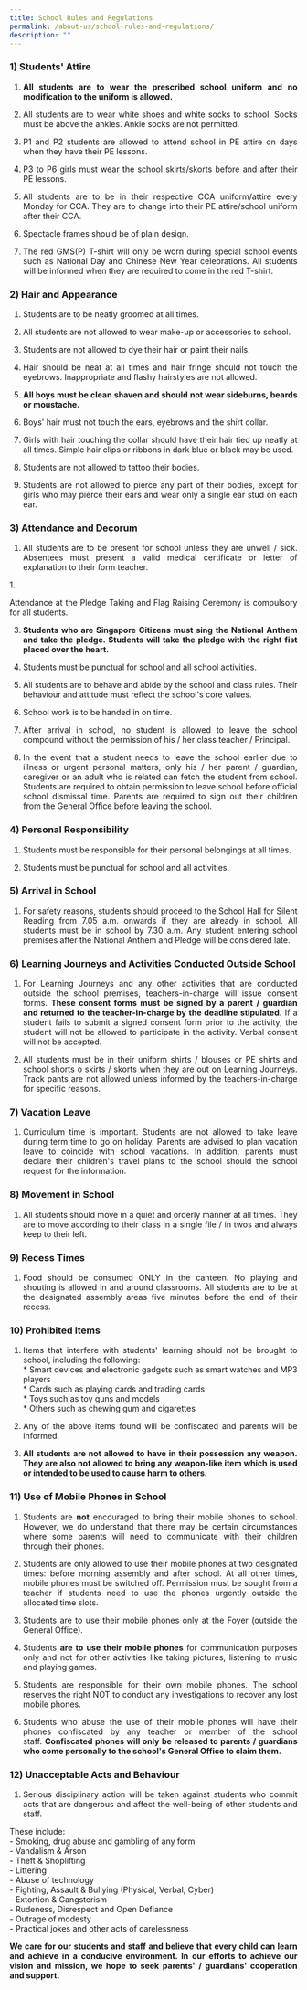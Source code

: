 ```yaml
---
title: School Rules and Regulations
permalink: /about-us/school-rules-and-regulations/
description: ""
---
```

### 1) Students' Attire

1. <p style="text-align: justify;"><b>All students are to wear the prescribed school uniform and no modification to the uniform is allowed.</b>  
      
    
2. <p style="text-align: justify;">All students are to wear white shoes and white socks to school. Socks must be above the ankles. Ankle socks are not permitted.  
      
    
3. <p style="text-align: justify;">P1 and P2 students are allowed to attend school in PE attire on days when they have their PE lessons.  
      
    
4. <p style="text-align: justify;">P3 to P6 girls must wear the school skirts/skorts before and after their PE lessons.  
      
    
5. <p style="text-align: justify;">All students are to be in their respective CCA uniform/attire every Monday for CCA. They are to change into their PE attire/school uniform after their CCA.  
      
    
6. <p style="text-align: justify;">Spectacle frames should be of plain design.  
      
    
7. <p style="text-align: justify;">The red GMS(P) T-shirt will only be worn during special school events such as National Day and Chinese New Year celebrations. All students will be informed when they are required to come in the red T-shirt.

### 2) Hair and Appearance


1. <p style="text-align: justify;">Students are to be neatly groomed at all times. </p> 
      
    
2.  <p style="text-align: justify;">All students are not allowed to wear make-up or accessories to school. </p> 
      
    
3. <p style="text-align: justify;">Students are not allowed to dye their hair or paint their nails.  </p>
      
    
4. <p style="text-align: justify;">Hair should be neat at all times and hair fringe should not touch the eyebrows. Inappropriate and flashy hairstyles are not allowed.  </p>
      
    
5. <p style="text-align: justify;"><b>All boys must be clean shaven and should not wear sideburns, beards or moustache.</b>  </p>
      
    
6.  <p style="text-align: justify;"> Boys' hair must not touch the ears, eyebrows and the shirt collar.  </p>
      
    
7. <p style="text-align: justify;">Girls with hair touching the collar should have their hair tied up neatly at all times. Simple hair clips or ribbons in dark blue or black may be used.  </p>
      
    
8. <p style="text-align: justify;">Students are not allowed to tattoo their bodies.  </p>
      
    
9. <p style="text-align: justify;">Students are not allowed to pierce any part of their bodies, except for girls who may pierce their ears and wear only a single ear stud on each ear.</p>

### 3) Attendance and Decorum

1. <p style="text-align: justify;">All students are to be present for school unless they are unwell / sick. Absentees must present a valid medical certificate or letter of explanation to their form teacher.
      
    
1.<p style="text-align: justify;">Attendance at the Pledge Taking and Flag Raising Ceremony is compulsory for all students.  
      
    
3. <p style="text-align: justify;"><b>Students who are Singapore Citizens must sing the National Anthem and take the pledge. Students will take the pledge with the right fist placed over the heart.</b>  
      
    
4. <p style="text-align: justify;">Students must be punctual for school and all school activities.  
      
    
5. <p style="text-align: justify;">All students are to behave and abide by the school and class rules. Their behaviour and attitude must reflect the school's core values.  
      
    
6. <p style="text-align: justify;">School work is to be handed in on time.  
      
    
7. <p style="text-align: justify;">After arrival in school, no student is allowed to leave the school compound without the permission of his / her class teacher / Principal.  
      
    
8. <p style="text-align: justify;">In the event that a student needs to leave the school earlier due to illness or urgent personal matters, only his / her parent / guardian, caregiver or an adult who is related can fetch the student from school. Students are required to obtain permission to leave school before official school dismissal time. Parents are required to sign out their children from the General Office before leaving the school.

### 4) Personal Responsibility

1. <p style="text-align: justify;">Students must be responsible for their personal belongings at all times.  
     
    
2. <p style="text-align: justify;">Students must be punctual for school and all activities.

### 5) Arrival in School

1. <p style="text-align: justify;">For safety reasons, students should proceed to the School Hall for Silent Reading from 7.05 a.m. onwards if they are already in school. All students must be in school by 7.30 a.m. Any student entering school premises after the National Anthem and Pledge will be considered late.

### 6) Learning Journeys and Activities Conducted Outside School

1. <p style="text-align: justify;">For Learning Journeys and any other activities that are conducted outside the school premises, teachers-in-charge will issue consent forms. <b>These consent forms must be signed by a parent / guardian and returned to the teacher-in-charge by the deadline stipulated.</b> If a student fails to submit a signed consent form prior to the activity, the student will not be allowed to participate in the activity. Verbal consent will not be accepted.  
      
    
2. <p style="text-align: justify;">All students must be in their uniform shirts / blouses or PE shirts and school shorts o skirts / skorts when they are out on Learning Journeys. Track pants are not allowed unless informed by the teachers-in-charge for specific reasons.  
    

### 7) Vacation Leave

1. <p style="text-align: justify;">Curriculum time is important. Students are not allowed to take leave during term time to go on holiday. Parents are advised to plan vacation leave to coincide with school vacations. In addition, parents must declare their children's travel plans to the school should the school request for the information.

### 8) Movement in School

1. <p style="text-align: justify;">All students should move in a quiet and orderly manner at all times. They are to move according to their class in a single file / in twos and always keep to their left.
    

### 9) Recess Times

1. <p style="text-align: justify;">Food should be consumed ONLY in the canteen. No playing and shouting is allowed in and around classrooms. All students are to be at the designated assembly areas five minutes before the end of their recess.


### 10) Prohibited Items

1. <p style="text-align: justify;">Items that interfere with students' learning should not be brought to school, including the following:<br>  
    * Smart devices and electronic gadgets such as smart watches and MP3 players<br>
    * Cards such as playing cards and trading cards<br>  
    * Toys such as toy guns and models<br>  
    * Others such as chewing gum and cigarettes<br>  
      
    
2. <p style="text-align: justify;">Any of the above items found will be confiscated and parents will be informed.   
      
    
3. <p style="text-align: justify;"><b>All students are not allowed to have in their possession any weapon. They are also not allowed to bring any weapon-like item which is used or intended to be used to cause harm to others.</b>


### 11) Use of Mobile Phones in School

1. <p style="text-align: justify;">Students are <b>not</b> encouraged to bring their mobile phones to school. However, we do understand that there may be certain circumstances where some parents will need to communicate with their children through their phones.  
      
    
2. <p style="text-align: justify;">Students are only allowed to use their mobile phones at two designated times: before morning assembly and after school. At all other times, mobile phones must be switched off. Permission must be sought from a teacher if students need to use the phones urgently outside the allocated time slots.   
      
    
3. <p style="text-align: justify;">Students are to use their mobile phones only at the Foyer (outside the General Office).   
      
    
4. <p style="text-align: justify;">Students <b>are to use their mobile phones</b> for communication purposes only and not for other activities like taking pictures, listening to music and playing games.   
      
    
5. <p style="text-align: justify;">Students are responsible for their own mobile phones. The school reserves the right NOT to conduct any investigations to recover any lost mobile phones.   
      
    
6. <p style="text-align: justify;">Students who abuse the use of their mobile phones will have their phones confiscated by any teacher or member of the school staff. <b>Confiscated phones will only be released to parents / guardians who come personally to the school's General Office to claim them.</b>

### 12) Unacceptable Acts and Behaviour

1. <p style="text-align: justify;">Serious disciplinary action will be taken against students who commit acts that are dangerous and affect the well-being of other students and staff.<br>
<p style="text-align: justify;">These include:<br>
   - Smoking, drug abuse and gambling of any form  <br>
   - Vandalism & Arson <br>  
   - Theft & Shoplifting  <br>
   - Littering  <br>
   - Abuse of technology<br>  
   - Fighting, Assault & Bullying (Physical, Verbal, Cyber)  <br>
   - Extortion & Gangsterism  <br>
   - Rudeness, Disrespect and Open Defiance  <br>
   - Outrage of modesty  <br>
   - Practical jokes and other acts of carelessness  <br>
<p style="text-align: justify;"><b>We care for our students and staff and believe that every child can learn and achieve in a conducive environment. In our efforts to achieve our vision and mission, we hope to seek parents' / guardians' cooperation and support.</b>